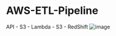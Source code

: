 # AWS-ETL-Pipeline
API - S3 - Lambda - S3 - RedShift
![image](https://github.com/user-attachments/assets/3500ee92-0d80-4238-adee-2ae89bdf48d1)
